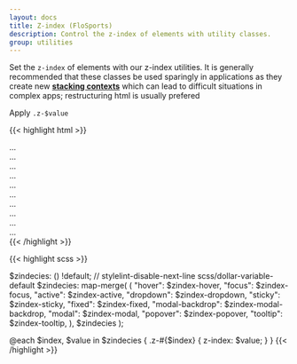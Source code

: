 ```yaml
---
layout: docs
title: Z-index (FloSports)
description: Control the z-index of elements with utility classes.
group: utilities
---
```


Set the `z-index` of elements with our z-index utilities. It is generally
recommended that these classes be used sparingly in applications as they create
new **[stacking contexts][1]** which can lead to difficult situations in complex
apps; restructuring html is usually prefered

Apply `.z-$value`


{{< highlight html >}}
<div class="z-hover">...</div>
<div class="z-focus">...</div>
<div class="z-active">...</div>
<div class="z-dropdown">...</div>
<div class="z-sticky">...</div>
<div class="z-fixed">...</div>
<div class="z-modal-backdrop">...</div>
<div class="z-modal">...</div>
<div class="z-popover">...</div>
<div class="z-tooltip">...</div>
{{< /highlight >}}

{{< highlight scss >}}

$zindecies: () !default;
// stylelint-disable-next-line scss/dollar-variable-default
$zindecies: map-merge(
  (
    "hover":   $zindex-hover,
    "focus":     $zindex-focus,
    "active":     $zindex-active,
    "dropdown":   $zindex-dropdown,
    "sticky":     $zindex-sticky,
    "fixed":     $zindex-fixed,
    "modal-backdrop":       $zindex-modal-backdrop,
    "modal":        $zindex-modal,
    "popover":     $zindex-popover,
    "tooltip":     $zindex-tooltip,
  ),
  $zindecies
);

@each $index, $value in $zindecies {
  .z-#{$index} {
    z-index: $value;
  }
}
{{< /highlight >}}


[1]:https://developer.mozilla.org/en-US/docs/Web/CSS/CSS_Positioning/Understanding_z_index/The_stacking_context
